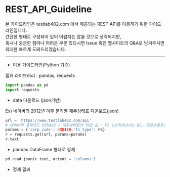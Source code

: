 # REST_API_Guideline

본 가이드라인은 testlab402.com 에서 제공되는 REST API를 이용하기 위한 가이드라인입니다.  
간단한 형태로 구성되어 있어 어렵지는 않을 것으로 생각되지만,  
혹시나 궁금한 점이나 어려운 부분 있으시면 Issue 혹은 웹사이트의 Q&A로 남겨주시면 최대한 빠르게 도와드리겠습니다.

***

+ 이용 가이드라인(Python 기준)

필요 라이브러리 : pandas, requests

```python
import pandas as pd
import requests
```

+ data 다운로드 (json기반)

Ex) 네이버의 2012년 이후 분기별 재무상태표 다운로드(json)
```python
url = 'https://www.testlab402.com/api'
# 네이버의 종목코드 035420 / 재무상태표의 타입 값 : FS (손익계산서는 BS, 현금흐름표는 CF)
params = {'corp_code': 035420,'fs_type': FS}
r = requests.get(url, params=params)
r.text
```

+ pandas DataFrame 형태로 정제

```python
pd.read_json(r.text, orient = 'columns')
```

+ 정제 결과
